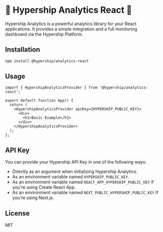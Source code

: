 # 🚀 Hypership Analytics React 🚀

Hypership Analytics is a powerful analytics library for your React applications. It provides a simple integration and a full monitoring dashboard via the Hypership Platform.

## Installation

```bash
npm install @hypership/analytics-react
```

## Usage

```
import { HypershipAnalyticsProvider } from '@hypership/analytics-react';

export default function App() {
  return (
    <HypershipAnalyticsProvider apiKey={HYPERSHIP_PUBLIC_KEY}>
      <div>
        <h1>Basic Example</h1>
      </div>
    </HypershipAnalyticsProvider>
  );
};
```

## API Key

You can provide your Hypership API Key in one of the following ways:

- Directly as an argument when initializing Hypership Analytics.
- As an environment variable named `HYPERSHIP_PUBLIC_KEY`.
- As an environment variable named `REACT_APP_HYPERSHIP_PUBLIC_KEY` if you're using Create React App.
- As an environment variable named `NEXT_PUBLIC_HYPERSHIP_PUBLIC_KEY` if you're using Next.js.

## License

MIT
